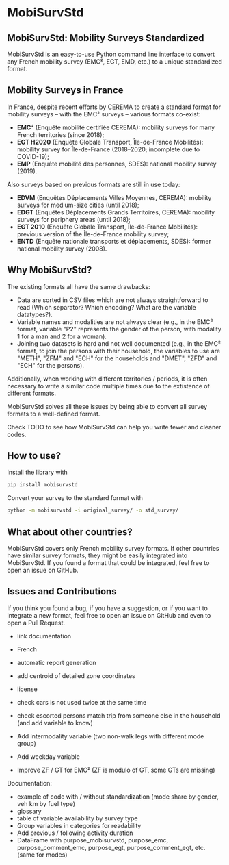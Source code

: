 # MobiSurvStd

## MobiSurvStd: Mobility Surveys Standardized

MobiSurvStd is an easy-to-use Python command line interface to convert any French mobility survey
(EMC², EGT, EMD, etc.) to a unique standardized format.

## Mobility Surveys in France

In France, despite recent efforts by CEREMA to create a standard format for mobility surveys – with
the EMC² surveys – various formats co-exist:

- **EMC²** (Enquête mobilité certifiée CEREMA): mobility surveys for many French territories (since
  2018);
- **EGT H2020** (Enquête Globale Transport, Île-de-France Mobilités): mobility survey for
  Île-de-France (2018–2020; incomplete due to COVID-19);
- **EMP** (Enquête mobilité des personnes, SDES): national mobility survey (2019).

Also surveys based on previous formats are still in use today:

- **EDVM** (Enquêtes Déplacements Villes Moyennes, CEREMA): mobility surveys for medium-size cities
  (until 2018);
- **EDGT** (Enquêtes Déplacements Grands Territoires, CEREMA): mobility surveys for periphery areas
  (until 2018);
- **EGT 2010** (Enquête Globale Transport, Île-de-France Mobilités): previous version of the
  Île-de-France mobility survey;
- **ENTD** (Enquête nationale transports et déplacements, SDES): former national mobility survey
  (2008).

## Why MobiSurvStd?

The existing formats all have the same drawbacks:

- Data are sorted in CSV files which are not always straightforward to read (Which separator?
  Which encoding? What are the variable datatypes?).
- Variable names and modalities are not always clear (e.g., in the EMC² format, variable "P2"
  represents the gender of the person, with modality 1 for a man and 2 for a woman).
- Joining two datasets is hard and not well documented (e.g., in the EMC² format, to join the
  persons with their household, the variables to use are "METH", "ZFM" and "ECH" for the households
  and "DMET", "ZFD" and "ECH" for the persons).

Additionally, when working with different territories / periods, it is often necessary to write a
similar code multiple times due to the extistence of different formats.

MobiSurvStd solves all these issues by being able to convert all survey formats to a well-defined
format.

Check TODO to see how MobiSurvStd can help you write fewer and cleaner codes.

## How to use?

Install the library with

```bash
pip install mobisurvstd
```

Convert your survey to the standard format with

```bash
python -m mobisurvstd -i original_survey/ -o std_survey/
```

## What about other countries?

MobiSurvStd covers only French mobility survey formats.
If other countries have similar survey formats, they might be easily integrated into MobiSurvStd.
If you found a format that could be integrated, feel free to open an issue on GitHub.

## Issues and Contributions

If you think you found a bug, if you have a suggestion, or if you want to integrate a new format,
feel free to open an issue on GitHub and even to open a Pull Request.

- link documentation
- French

- automatic report generation
- add centroid of detailed zone coordinates
- license
- check cars is not used twice at the same time
- check escorted persons match trip from someone else in the household (and add variable to know)
- Add intermodality variable (two non-walk legs with different mode group)
- Add weekday variable
- Improve ZF / GT for EMC² (ZF is modulo of GT, some GTs are missing)

Documentation:

- example of code with / without standardization (mode share by gender, veh km by fuel type)
- glossary
- table of variable availability by survey type
- Group variables in categories for readability
- Add previous / following activity duration
- DataFrame with purpose_mobisurvstd, purpose_emc, purpose_comment_emc, purpose_egt, purpose_comment_egt, etc. (same for modes)
